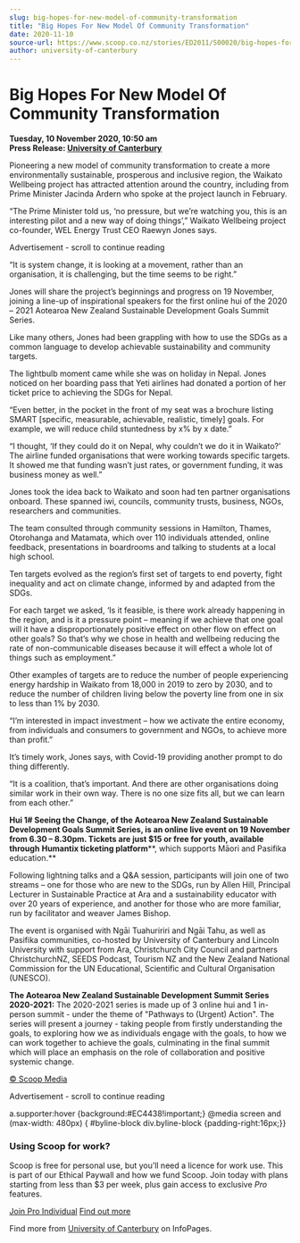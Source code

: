 ```yaml
---
slug: big-hopes-for-new-model-of-community-transformation
title: "Big Hopes For New Model Of Community Transformation"
date: 2020-11-10
source-url: https://www.scoop.co.nz/stories/ED2011/S00020/big-hopes-for-new-model-of-community-transformation.htm
author: university-of-canterbury
---
```

Big Hopes For New Model Of Community Transformation
===================================================

**Tuesday, 10 November 2020, 10:50 am**  
**Press Release: [University of Canterbury](https://info.scoop.co.nz/University_of_Canterbury)**

Pioneering a new model of community transformation to create a more environmentally sustainable, prosperous and inclusive region, the Waikato Wellbeing project has attracted attention around the country, including from Prime Minister Jacinda Ardern who spoke at the project launch in February.

“The Prime Minister told us, ‘no pressure, but we’re watching you, this is an interesting pilot and a new way of doing things’,” Waikato Wellbeing project co-founder, WEL Energy Trust CEO Raewyn Jones says.

Advertisement - scroll to continue reading





“It is system change, it is looking at a movement, rather than an organisation, it is challenging, but the time seems to be right.”

Jones will share the project’s beginnings and progress on 19 November, joining a line-up of inspirational speakers for the first online hui of the 2020 – 2021 Aotearoa New Zealand Sustainable Development Goals Summit Series.

Like many others, Jones had been grappling with how to use the SDGs as a common language to develop achievable sustainability and community targets.

The lightbulb moment came while she was on holiday in Nepal. Jones noticed on her boarding pass that Yeti airlines had donated a portion of her ticket price to achieving the SDGs for Nepal.

“Even better, in the pocket in the front of my seat was a brochure listing SMART \[specific, measurable, achievable, realistic, timely\] goals. For example, we will reduce child stuntedness by x% by x date.”

“I thought, ‘If they could do it on Nepal, why couldn’t we do it in Waikato?’ The airline funded organisations that were working towards specific targets. It showed me that funding wasn’t just rates, or government funding, it was business money as well.”

Jones took the idea back to Waikato and soon had ten partner organisations onboard. These spanned iwi, councils, community trusts, business, NGOs, researchers and communities.

The team consulted through community sessions in Hamilton, Thames, Otorohanga and Matamata, which over 110 individuals attended, online feedback, presentations in boardrooms and talking to students at a local high school.

Ten targets evolved as the region’s first set of targets to end poverty, fight inequality and act on climate change, informed by and adapted from the SDGs.

For each target we asked, ‘Is it feasible, is there work already happening in the region, and is it a pressure point – meaning if we achieve that one goal will it have a disproportionately positive effect on other flow on effect on other goals? So that’s why we chose in health and wellbeing reducing the rate of non-communicable diseases because it will effect a whole lot of things such as employment.”

Other examples of targets are to reduce the number of people experiencing energy hardship in Waikato from 18,000 in 2019 to zero by 2030, and to reduce the number of children living below the poverty line from one in six to less than 1% by 2030.

“I’m interested in impact investment – how we activate the entire economy, from individuals and consumers to government and NGOs, to achieve more than profit.”

It’s timely work, Jones says, with Covid-19 providing another prompt to do thing differently.

“It is a coalition, that’s important. And there are other organisations doing similar work in their own way. There is no one size fits all, but we can learn from each other.”

**Hui 1# Seeing the Change, of the Aotearoa New Zealand Sustainable Development Goals Summit Series, is an online live event on 19 November from 6.30 – 8.30pm. Tickets are just $15 or free for youth, available through** **Humantix ticketing platform****, which supports Māori and Pasifika education.**

Following lightning talks and a Q&A session, participants will join one of two streams – one for those who are new to the SDGs, run by Allen Hill, Principal Lecturer in Sustainable Practice at Ara and a sustainability educator with over 20 years of experience, and another for those who are more familiar, run by facilitator and weaver James Bishop.

The event is organised with Ngāi Tuahuririri and Ngāi Tahu, as well as Pasifika communities, co-hosted by University of Canterbury and Lincoln University with support from Ara, Christchurch City Council and partners ChristchurchNZ, SEEDS Podcast, Tourism NZ and the New Zealand National Commission for the UN Educational, Scientific and Cultural Organisation (UNESCO).

**The Aotearoa New Zealand Sustainable Development Summit Series 2020-2021:** The 2020-2021 series is made up of 3 online hui and 1 in-person summit - under the theme of "Pathways to (Urgent) Action". The series will present a journey - taking people from firstly understanding the goals, to exploring how we as individuals engage with the goals, to how we can work together to achieve the goals, culminating in the final summit which will place an emphasis on the role of collaboration and positive systemic change.

[© Scoop Media](http://www.scoop.co.nz/about/terms.html)  

Advertisement - scroll to continue reading



a.supporter:hover {background:#EC4438!important;} @media screen and (max-width: 480px) { #byline-block div.byline-block {padding-right:16px;}}

### Using Scoop for work?

Scoop is free for personal use, but you’ll need a licence for work use. This is part of our Ethical Paywall and how we fund Scoop. Join today with plans starting from less than $3 per week, plus gain access to exclusive _Pro_ features.  
  
[Join Pro Individual](https://pro.scoop.co.nz/Individual/?from=ProIn24) [Find out more](https://pro.scoop.co.nz/using-scoop-for-work/?from=ProIn24)

Find more from [University of Canterbury](https://info.scoop.co.nz/University_of_Canterbury) on InfoPages.